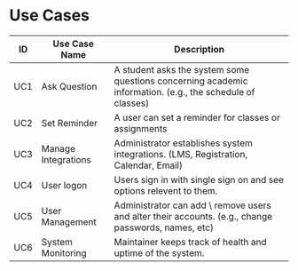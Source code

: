 # Use Cases

| ID  | Use Case Name       | Description                                                                                               |
| --- | ------------------- | --------------------------------------------------------------------------------------------------------- |
| UC1 | Ask Question        | A student asks the system some questions concerning academic information. (e.g., the schedule of classes) |
| UC2 | Set Reminder        | A user can set a reminder for classes or assignments                                                      |
| UC3 | Manage Integrations | Administrator establishes system integrations. (LMS, Registration, Calendar, Email)                       |
| UC4 | User logon          | Users sign in with single sign on and see options relevent to them.                                       |
| UC5 | User Management     | Administrator can add \ remove users and alter their accounts. (e.g., change passwords, names, etc)       |
| UC6 | System Monitoring   | Maintainer keeps track of health and uptime of the system.                                                |
